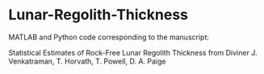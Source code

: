 # Lunar-Regolith-Thickness

MATLAB and Python code corresponding to the manuscript:

Statistical Estimates of Rock-Free Lunar Regolith Thickness from Diviner
J. Venkatraman, T. Horvath, T. Powell, D. A. Paige
